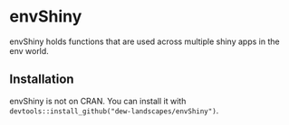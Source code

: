 
<!-- README.md is generated from README.Rmd. Please edit that file -->

# envShiny

envShiny holds functions that are used across multiple shiny apps in the
env world.

## Installation

envShiny is not on CRAN. You can install it with
`devtools::install_github("dew-landscapes/envShiny")`.
